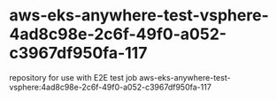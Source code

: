 # aws-eks-anywhere-test-vsphere-4ad8c98e-2c6f-49f0-a052-c3967df950fa-117
repository for use with E2E test job aws-eks-anywhere-test-vsphere:4ad8c98e-2c6f-49f0-a052-c3967df950fa-117
